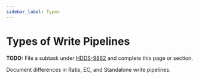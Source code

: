 ```yaml
---
sidebar_label: Types
---
```


# Types of Write Pipelines

**TODO:** File a subtask under [HDDS-9862](https://issues.apache.org/jira/browse/HDDS-9862) and complete this page or section.

Document differences in Ratis, EC, and Standalone write pipelines.
